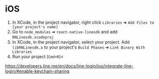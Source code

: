 # iOS

1.  In XCode, in the project navigator, right click `Libraries` ➜ `Add Files to [your project's name]`
2.  Go to `node_modules` ➜ `react-native-linesdk` and add `RNLinesdk.xcodeproj`
3.  In XCode, in the project navigator, select your project. Add `libRNLinesdk.a` to your project's `Build Phases` ➜ `Link Binary With Libraries`
4.  Run your project (`Cmd+R`)<

https://developers.line.me/en/docs/line-login/ios/integrate-line-login/#enable-keychain-sharing
